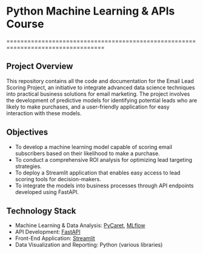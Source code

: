# Python Machine Learning & APIs Course

==================================================================================

## Project Overview

This repository contains all the code and documentation for the Email Lead Scoring Project, an initiative to integrate advanced data science techniques into practical business solutions for email marketing. The project involves the development of predictive models for identifying potential leads who are likely to make purchases, and a user-friendly application for easy interaction with these models.

## Objectives
* To develop a machine learning model capable of scoring email subscribers based on their likelihood to make a purchase.
* To conduct a comprehensive ROI analysis for optimizing lead targeting strategies.
* To deploy a Streamlit application that enables easy access to lead scoring tools for decision-makers.
* To integrate the models into business processes through API endpoints developed using FastAPI.

## Technology Stack
* Machine Learning & Data Analysis: [PyCaret](https://pycaret.org/), [MLflow](https://mlflow.org/)
* API Development: [FastAPI](https://fastapi.tiangolo.com/)
* Front-End Application: [Streamlit](https://streamlit.io/)
* Data Visualization and Reporting: Python (various libraries)

